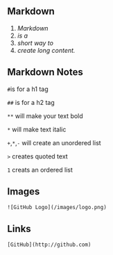 ## Markdown


1. *Markdown*
1. *is a*
1. *short way to*
1. *create long content.*



## Markdown Notes

`#`is for a h1 tag

`##` is for a h2 tag

`**` will make your text bold

`*` will make text italic

`+`,`*`,`-` will create an unordered list

`>` creates quoted text

`1` creats an ordered list

## Images

 `![GitHub Logo](/images/logo.png)`


## Links

`[GitHub](http://github.com)`

